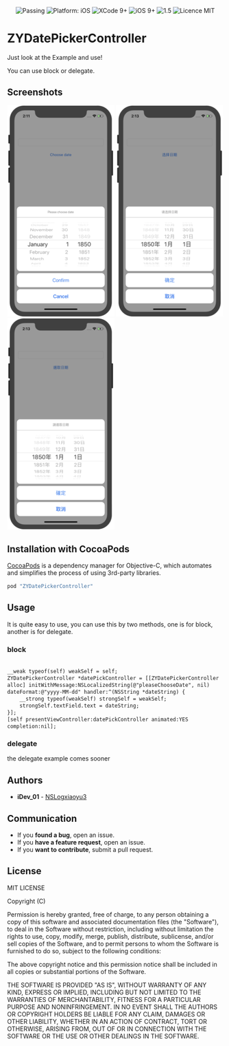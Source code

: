 <p align="center">
<img src="https://img.shields.io/badge/build-passing-brightgreen.svg" alt="Passing"/>
<img src="https://img.shields.io/badge/platform-iOS-brightgreen.svg" alt="Platform: iOS"/>
<img src="https://img.shields.io/badge/Xcode-9%2B-brightgreen.svg" alt="XCode 9+"/>
<img src="https://img.shields.io/badge/iOS-9%2B-brightgreen.svg" alt="iOS 9+"/>
<img src="https://img.shields.io/badge/pod-1.5-lightr.svg" alt="1.5"/>
<img src="https://img.shields.io/badge/licence-MIT-lightgray.svg" alt="Licence MIT"/>
</a>
</p>




# ZYDatePickerController

Just look at the Example and use!

You can use block or delegate.


## Screenshots

<div white-space:nowrap>
<img width="250px" src="https://github.com/NSLogxiaoyu3/ZYDatePickerController/blob/master/Screenshots-en.png" />
<img width="250px" src="https://github.com/NSLogxiaoyu3/ZYDatePickerController/blob/master/Screenshots-zh_Hans.png" />
<img width="250px" src="https://github.com/NSLogxiaoyu3/ZYDatePickerController/blob/master/Screenshots-zh_Hant.png" />
</div>

## Installation with CocoaPods
[CocoaPods](http://cocoapods.org/) is a dependency manager for Objective-C, which automates and simplifies the process of using 3rd-party libraries.

``` ruby
pod "ZYDatePickerController"
```

## Usage

It is quite easy to use, you can use this by two methods, one is for block, another is for delegate.

### block

``` objc

__weak typeof(self) weakSelf = self;
ZYDatePickerController *datePickController = [[ZYDatePickerController alloc] initWithMessage:NSLocalizedString(@"pleaseChooseDate", nil) dateFormat:@"yyyy-MM-dd" handler:^(NSString *dateString) {
    __strong typeof(weakSelf) strongSelf = weakSelf;
    strongSelf.textField.text = dateString;
}];
[self presentViewController:datePickController animated:YES completion:nil];

```

### delegate

the delegate example comes sooner

## Authors

* **iDev_01** - [NSLogxiaoyu3](https://github.com/NSLogxiaoyu3)

## Communication

* If you **found a bug**, open an issue.
* If you **have a feature request**, open an issue.
* If you **want to contribute**, submit a pull request.

## License

MIT LICENSE

Copyright (C)

Permission is hereby granted, free of charge, to any person obtaining a copy of this software and associated documentation files (the "Software"), to deal in the Software without restriction, including without limitation the rights to use, copy, modify, merge, publish, distribute, sublicense, and/or sell copies of the Software, and to permit persons to whom the Software is furnished to do so, subject to the following conditions:

The above copyright notice and this permission notice shall be included in all copies or substantial portions of the Software.

THE SOFTWARE IS PROVIDED "AS IS", WITHOUT WARRANTY OF ANY KIND, EXPRESS OR IMPLIED, INCLUDING BUT NOT LIMITED TO THE WARRANTIES OF MERCHANTABILITY, FITNESS FOR A PARTICULAR PURPOSE AND NONINFRINGEMENT. IN NO EVENT SHALL THE AUTHORS OR COPYRIGHT HOLDERS BE LIABLE FOR ANY CLAIM, DAMAGES OR OTHER LIABILITY, WHETHER IN AN ACTION OF CONTRACT, TORT OR OTHERWISE, ARISING FROM, OUT OF OR IN CONNECTION WITH THE SOFTWARE OR THE USE OR OTHER DEALINGS IN THE SOFTWARE.
